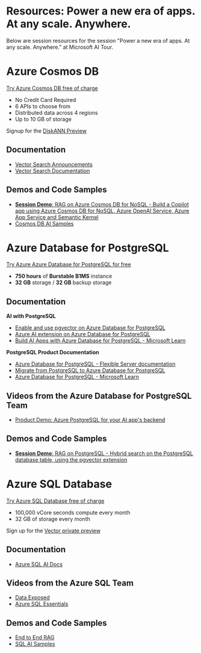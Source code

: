 # Resources: Power a new era of apps. At any scale. Anywhere.

Below are session resources for the session "Power a new era of apps. At any scale. Anywhere." at Microsoft AI Tour.

# Azure Cosmos DB

[Try Azure Cosmos DB free of charge](https://aka.ms/aitour-data-cosmosdb-trycosmosdb)

- No Credit Card Required
- 6 APIs to choose from
- Distributed data across 4 regions
- Up to 10 GB of storage

Signup for the [DiskANN Preview](https://aka.ms/aitour-data-cosmosdb-diskannpreview)

## Documentation

- [Vector Search Announcements](https://aka.ms/aitour-data-cosmosdb-vectorsearchannouncements)
- [Vector Search Documentation](https://aka.ms/aitour-data-cosmosdb-vectorsearch) 


## Demos and Code Samples

- [**Session Demo**: RAG on Azure Cosmos DB for NoSQL - Build a Copilot app using Azure Cosmos DB for NoSQL, Azure OpenAI Service, Azure App Service and Semantic Kernel](https://aka.ms/aitour-data-cosmosdb-demo)
- [Cosmos DB AI Samples](https://aka.ms/aitour-data-cosmosdb-aisamples) 

# Azure Database for PostgreSQL

[Try Azure Azure Database for PostgreSQL for free](https://aka.ms/trypostgresql)

- **750 hours** of **Burstable B1MS** instance
- **32 GB** storage / **32 GB** backup storage

## Documentation

**AI with PostgreSQL**
- [Enable and use pgvector on Azure Database for PostgreSQL](https://aka.ms/aitour-data-postgresql-pgvector)
- [Azure AI extension on Azure Database for PostgreSQL](https://aka.ms/aitour-data-postgresql-azure-ai)
- [Build AI Apps with Azure Database for PostgreSQL - Microsoft Learn](https://aka.ms/aitour-data-postgresql-build-ai-apps)

**PostgreSQL Product Documentation**
- [Azure Database for PostgreSQL - Flexible Server documentation](https://aka.ms/aitour-data-postgresql-docs)
- [Migrate from PostgreSQL to Azure Database for PostgreSQL](https://aka.ms/aitour-data-postgresql-migration)
- [Azure Database for PostgreSQL - Microsoft Learn](https://aka.ms/aitour-data-postgresql-learn)

## Videos from the Azure Database for PostgreSQL Team

- [Product Demo: Azure PostgreSQL for your AI app's backend](https://aka.ms/aitour-data-postgresql-product-demo)

## Demos and Code Samples

- [**Session Demo**: RAG on PostgreSQL - Hybrid search on the PostgreSQL database table, using the pgvector extension](https://aka.ms/aitour-data-postgresql-demo)

# Azure SQL Database

[Try Azure SQL Database free of charge](https://aka.ms/aitour-data-azuresql-freedboffer) 

- 100,000 vCore seconds compute every month
- 32 GB of storage every month

Sign up for the [Vector private preview](https://aka.ms/aitour-data-azuresql-vector-eap)

## Documentation

- [Azure SQL AI Docs](https://aka.ms/aitour-data-azuresql-aidocs)

## Videos from the Azure SQL Team
- [Data Exposed](https://aka.ms/aitour-data-azuresql-dataexposed)
- [Azure SQL Essentials](https://aka.ms/aitour-data-azuresql-essentials)

## Demos and Code Samples
- [End to End RAG](https://aka.ms/aitour-data-azuresql-e2e)
- [SQL AI Samples](https://aka.ms/aitour-data-azuresql-aisamples)
